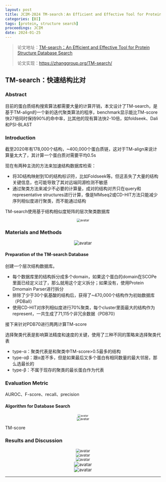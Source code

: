 ```yaml
---
layout: post
title: JCIM-2024 TM-search：An Efficient and Effective Tool for Protein Structure Database Search
categories: [BI]
tags: [protein, structure search]
proceedings: JCIM
date: 2024-01-25
---
```


> 论文地址：[TM-search：An Efficient and Effective Tool for Protein Structure Database Search](https://pubs.acs.org/doi/10.1021/acs.jcim.3c01455)
>
> 论文实现：<https://zhanggroup.org/TM-search/>

## TM-search：快速结构比对

### Abstract

目前的蛋白质结构搜索算法都需要大量的计算开销，本文设计了TM-search，是基于TM-align的一个新的迭代聚类算法的程序，benchmark显示能比TM-score快27倍同时保持90%的命中率，比其他的现有算法快2-10倍，如foldseek、Dali和PSI-BLAST

### Introduction

截至2020年有178,000个结构，~400,000个蛋白质链，这对于TM-align来说计算量太大了，其计算一个蛋白质对需要平均0.5s

现在有两种主流的方法来加速结构数据库检索：

- 将3D结构映射到1D的结构标识符，比如Foldseek等。但这丢失了大量的结构关键信息，也可能导致了其对远端同源检测不敏感
- 通过聚类方法来减少不必要的计算量，成对的结构对齐只在query和representative structures进行计算，像是MMseq2或CD-HIT方法只能减少序列相似度进行聚类，而不能通过结构

TM-search使用基于结构相似度矩阵的层次聚类数据库

<div align="center" style="float:center"><img src="https://blog-img-1259433191.cos.ap-shanghai.myqcloud.com/TM-search/fig1.png" alt="avatar" style="zoom:70%;" /></div>

### Materials and Methods

<div align="center" style="float:center"><img src="https://blog-img-1259433191.cos.ap-shanghai.myqcloud.com/TM-search/fig2.png" alt="avatar" style="zoom:100%;" /></div>

#### Preparation of the TM-search Database

创建一个层次结构数据库。

- 每个数据库里的结构拆分成多个domain，如果这个蛋白的domain在SCOPe里面已经定义过了，那么就用这个定义拆分；如果没有，使用Protein Dmomain Parser进行拆分
- 排除了少于30个氨基酸的结构后，获得了~470,000个结构作为初始数据库（PDBall）
- 使用CD-HIT对序列相似度进行70%聚类，每个cluster里面最大的结构作为represent，一共生成了71,115个非冗余数据（PDB70）

接下来针对PDB70进行两两计算TM-score

选择聚类代表是影响算法精度和速度的关键，使用了三种不同的策略来选择聚类代表

- type-α：聚类代表是和聚类中TM-score>0.5最多的结构
- type-αβ：跟α差不多，但是如果最后又多个蛋白有相同数量的最大邻居，那么选最长的
- type-β：不属于现存的聚类的最长蛋白作为代表

### Evaluation Metric

AUROC、F-score、recall、precision

#### Algorithm for Database Search

<div align="center" style="float:center"><img src="https://blog-img-1259433191.cos.ap-shanghai.myqcloud.com/TM-search/alg6.png" alt="avatar" style="zoom:60%;" /></div>

<div align="center" style="float:center"><img src="https://blog-img-1259433191.cos.ap-shanghai.myqcloud.com/TM-search/alg7.png" alt="avatar" style="zoom:70%;" /></div>

TM-score

### Results and Discussion

<div align="center" style="float:center"><img src="https://blog-img-1259433191.cos.ap-shanghai.myqcloud.com/TM-search/tab1-tab2.png" alt="avatar" style="zoom:80%;" /></div>

<div align="center" style="float:center"><img src="https://blog-img-1259433191.cos.ap-shanghai.myqcloud.com/TM-search/fig3.png" alt="avatar" style="zoom:80%;" /></div>

<div align="center" style="float:center"><img src="https://blog-img-1259433191.cos.ap-shanghai.myqcloud.com/TM-search/tab3-fig5.png" alt="avatar" style="zoom:80%;" /></div>

<div align="center" style="float:center"><img src="https://blog-img-1259433191.cos.ap-shanghai.myqcloud.com/TM-search/fig4.png" alt="avatar" style="zoom:100%;" /></div>

<div align="center" style="float:center"><img src="https://blog-img-1259433191.cos.ap-shanghai.myqcloud.com/TM-search/fig6.png" alt="avatar" style="zoom:100%;" /></div>


<HR align=left color=#987cb9 SIZE=1>
